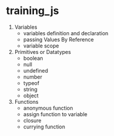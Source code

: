 # training_js

1. Variables
    - variables definition and declaration
    - passing Values By Reference
    - variable scope
2. Primitives or Datatypes
    - boolean
    - null
    - undefined
    - number
    - typeof
    - string
    - object
3. Functions
    - anonymous function
    - assign function to variable
    - closure
    - currying function

